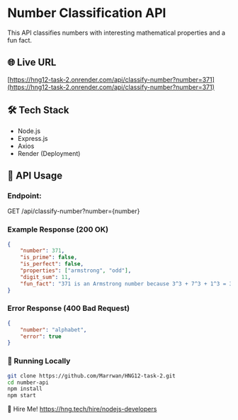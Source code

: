 # Number Classification API

This API classifies numbers with interesting mathematical properties and a fun fact.

## **🌐 Live URL**
[https://hng12-task-2.onrender.com/api/classify-number?number=371](https://hng12-task-2.onrender.com/api/classify-number?number=371)

## **🛠️ Tech Stack**
- Node.js
- Express.js
- Axios
- Render (Deployment)

## **📌 API Usage**
### **Endpoint:**

GET /api/classify-number?number={number}

### **Example Response (200 OK)**

```json
{
    "number": 371,
    "is_prime": false,
    "is_perfect": false,
    "properties": ["armstrong", "odd"],
    "digit_sum": 11,
    "fun_fact": "371 is an Armstrong number because 3^3 + 7^3 + 1^3 = 371"
}
```

### Error Response (400 Bad Request)

```json
{
    "number": "alphabet",
    "error": true
}
```

### 🚀 Running Locally
```sh
git clone https://github.com/Marrwan/HNG12-task-2.git
cd number-api
npm install
npm start
```


💼 Hire Me!
https://hng.tech/hire/nodejs-developers
